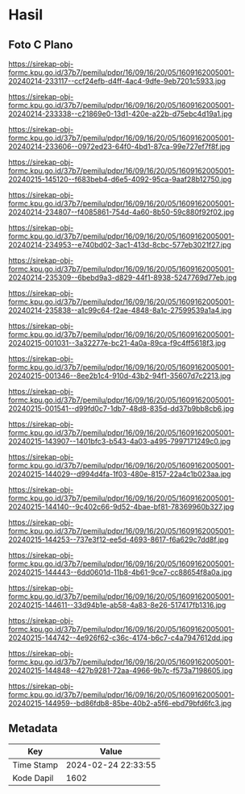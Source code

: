 # Hasil

## Foto C Plano

https://sirekap-obj-formc.kpu.go.id/37b7/pemilu/pdpr/16/09/16/20/05/1609162005001-20240214-233117--ccf24efb-d4ff-4ac4-9dfe-9eb7201c5933.jpg

https://sirekap-obj-formc.kpu.go.id/37b7/pemilu/pdpr/16/09/16/20/05/1609162005001-20240214-233338--c21869e0-13d1-420e-a22b-d75ebc4d19a1.jpg

https://sirekap-obj-formc.kpu.go.id/37b7/pemilu/pdpr/16/09/16/20/05/1609162005001-20240214-233606--0972ed23-64f0-4bd1-87ca-99e727ef7f8f.jpg

https://sirekap-obj-formc.kpu.go.id/37b7/pemilu/pdpr/16/09/16/20/05/1609162005001-20240215-145120--f683beb4-d6e5-4092-95ca-9aaf28b12750.jpg

https://sirekap-obj-formc.kpu.go.id/37b7/pemilu/pdpr/16/09/16/20/05/1609162005001-20240214-234807--f4085861-754d-4a60-8b50-59c880f92f02.jpg

https://sirekap-obj-formc.kpu.go.id/37b7/pemilu/pdpr/16/09/16/20/05/1609162005001-20240214-234953--e740bd02-3ac1-413d-8cbc-577eb3021f27.jpg

https://sirekap-obj-formc.kpu.go.id/37b7/pemilu/pdpr/16/09/16/20/05/1609162005001-20240214-235309--6bebd9a3-d829-44f1-8938-5247769d77eb.jpg

https://sirekap-obj-formc.kpu.go.id/37b7/pemilu/pdpr/16/09/16/20/05/1609162005001-20240214-235838--a1c99c64-f2ae-4848-8a1c-27599539a1a4.jpg

https://sirekap-obj-formc.kpu.go.id/37b7/pemilu/pdpr/16/09/16/20/05/1609162005001-20240215-001031--3a32277e-bc21-4a0a-89ca-f9c4ff5618f3.jpg

https://sirekap-obj-formc.kpu.go.id/37b7/pemilu/pdpr/16/09/16/20/05/1609162005001-20240215-001346--8ee2b1c4-910d-43b2-94f1-35607d7c2213.jpg

https://sirekap-obj-formc.kpu.go.id/37b7/pemilu/pdpr/16/09/16/20/05/1609162005001-20240215-001541--d99fd0c7-1db7-48d8-835d-dd37b9bb8cb6.jpg

https://sirekap-obj-formc.kpu.go.id/37b7/pemilu/pdpr/16/09/16/20/05/1609162005001-20240215-143907--1401bfc3-b543-4a03-a495-7997171249c0.jpg

https://sirekap-obj-formc.kpu.go.id/37b7/pemilu/pdpr/16/09/16/20/05/1609162005001-20240215-144029--d994d4fa-1f03-480e-8157-22a4c1b023aa.jpg

https://sirekap-obj-formc.kpu.go.id/37b7/pemilu/pdpr/16/09/16/20/05/1609162005001-20240215-144140--9c402c66-9d52-4bae-bf81-78369960b327.jpg

https://sirekap-obj-formc.kpu.go.id/37b7/pemilu/pdpr/16/09/16/20/05/1609162005001-20240215-144253--737e3f12-ee5d-4693-8617-f6a629c7dd8f.jpg

https://sirekap-obj-formc.kpu.go.id/37b7/pemilu/pdpr/16/09/16/20/05/1609162005001-20240215-144443--6dd0601d-11b8-4b61-9ce7-cc88654f8a0a.jpg

https://sirekap-obj-formc.kpu.go.id/37b7/pemilu/pdpr/16/09/16/20/05/1609162005001-20240215-144611--33d94b1e-ab58-4a83-8e26-517417fb1316.jpg

https://sirekap-obj-formc.kpu.go.id/37b7/pemilu/pdpr/16/09/16/20/05/1609162005001-20240215-144742--4e926f62-c36c-4174-b6c7-c4a7947612dd.jpg

https://sirekap-obj-formc.kpu.go.id/37b7/pemilu/pdpr/16/09/16/20/05/1609162005001-20240215-144848--427b9281-72aa-4966-9b7c-f573a7198605.jpg

https://sirekap-obj-formc.kpu.go.id/37b7/pemilu/pdpr/16/09/16/20/05/1609162005001-20240215-144959--bd86fdb8-85be-40b2-a5f6-ebd79bfd6fc3.jpg


## Metadata

| Key        | Value               |
| ---------- | ------------------- |
| Time Stamp | 2024-02-24 22:33:55 |
| Kode Dapil | 1602                |



